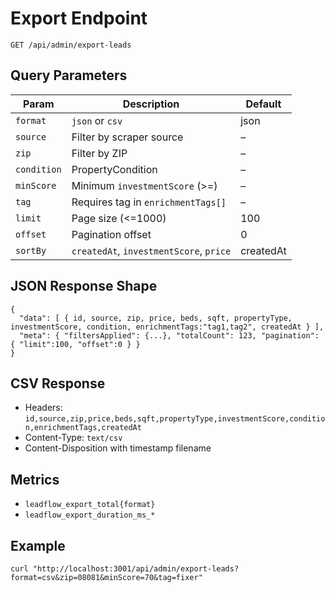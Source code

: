 # Export Endpoint

`GET /api/admin/export-leads`

## Query Parameters
| Param | Description | Default |
|-------|-------------|---------|
| `format` | `json` or `csv` | json |
| `source` | Filter by scraper source | – |
| `zip` | Filter by ZIP | – |
| `condition` | PropertyCondition | – |
| `minScore` | Minimum `investmentScore` (>=) | – |
| `tag` | Requires tag in `enrichmentTags[]` | – |
| `limit` | Page size (<=1000) | 100 |
| `offset` | Pagination offset | 0 |
| `sortBy` | `createdAt`, `investmentScore`, `price` | createdAt |

## JSON Response Shape
```
{
  "data": [ { id, source, zip, price, beds, sqft, propertyType, investmentScore, condition, enrichmentTags:"tag1,tag2", createdAt } ],
  "meta": { "filtersApplied": {...}, "totalCount": 123, "pagination": { "limit":100, "offset":0 } }
}
```

## CSV Response
- Headers: `id,source,zip,price,beds,sqft,propertyType,investmentScore,condition,enrichmentTags,createdAt`
- Content-Type: `text/csv`
- Content-Disposition with timestamp filename

## Metrics
- `leadflow_export_total{format}`
- `leadflow_export_duration_ms_*`

## Example
```
curl "http://localhost:3001/api/admin/export-leads?format=csv&zip=08081&minScore=70&tag=fixer"
```
